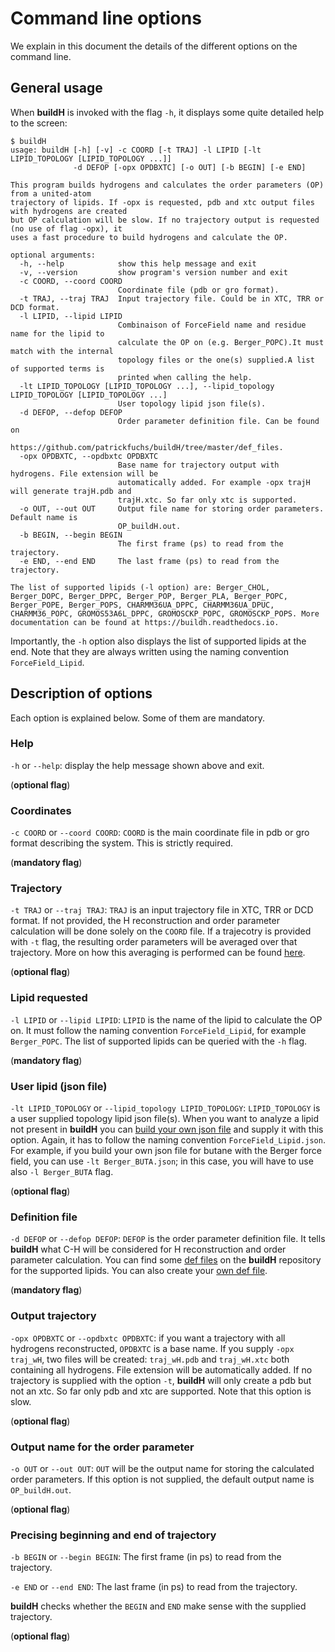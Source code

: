 # Command line options

We explain in this document the details of the different options on the command line. 

## General usage

When **buildH** is invoked with the flag `-h`, it displays some quite detailed help to the screen:

```
$ buildH
usage: buildH [-h] [-v] -c COORD [-t TRAJ] -l LIPID [-lt LIPID_TOPOLOGY [LIPID_TOPOLOGY ...]]
              -d DEFOP [-opx OPDBXTC] [-o OUT] [-b BEGIN] [-e END]

This program builds hydrogens and calculates the order parameters (OP) from a united-atom
trajectory of lipids. If -opx is requested, pdb and xtc output files with hydrogens are created
but OP calculation will be slow. If no trajectory output is requested (no use of flag -opx), it
uses a fast procedure to build hydrogens and calculate the OP.

optional arguments:
  -h, --help            show this help message and exit
  -v, --version         show program's version number and exit
  -c COORD, --coord COORD
                        Coordinate file (pdb or gro format).
  -t TRAJ, --traj TRAJ  Input trajectory file. Could be in XTC, TRR or DCD format.
  -l LIPID, --lipid LIPID
                        Combinaison of ForceField name and residue name for the lipid to
                        calculate the OP on (e.g. Berger_POPC).It must match with the internal
                        topology files or the one(s) supplied.A list of supported terms is
                        printed when calling the help.
  -lt LIPID_TOPOLOGY [LIPID_TOPOLOGY ...], --lipid_topology LIPID_TOPOLOGY [LIPID_TOPOLOGY ...]
                        User topology lipid json file(s).
  -d DEFOP, --defop DEFOP
                        Order parameter definition file. Can be found on
                        https://github.com/patrickfuchs/buildH/tree/master/def_files.
  -opx OPDBXTC, --opdbxtc OPDBXTC
                        Base name for trajectory output with hydrogens. File extension will be
                        automatically added. For example -opx trajH will generate trajH.pdb and
                        trajH.xtc. So far only xtc is supported.
  -o OUT, --out OUT     Output file name for storing order parameters. Default name is
                        OP_buildH.out.
  -b BEGIN, --begin BEGIN
                        The first frame (ps) to read from the trajectory.
  -e END, --end END     The last frame (ps) to read from the trajectory.

The list of supported lipids (-l option) are: Berger_CHOL, Berger_DOPC, Berger_DPPC, Berger_POP, Berger_PLA, Berger_POPC, Berger_POPE, Berger_POPS, CHARMM36UA_DPPC, CHARMM36UA_DPUC, CHARMM36_POPC, GROMOS53A6L_DPPC, GROMOSCKP_POPC, GROMOSCKP_POPS. More documentation can be found at https://buildh.readthedocs.io.
```

Importantly, the `-h` option also displays the list of supported lipids at the end. Note that they are always written using the naming convention `ForceField_Lipid`.

## Description of options

Each option is explained below. Some of them are mandatory.

### Help

`-h` or `--help`: display the help message shown above and exit.

(**optional flag**)

### Coordinates

`-c COORD` or `--coord COORD`: `COORD` is the main coordinate file in pdb or gro format describing the system. This is strictly required.

(**mandatory flag**)

### Trajectory

`-t TRAJ` or `--traj TRAJ`: `TRAJ` is an input trajectory file in XTC, TRR or DCD format. If not provided, the H reconstruction and order parameter calculation will be done solely on the `COORD` file. If a trajecotry is provided with `-t` flag, the resulting order parameters will be averaged over that trajectory. More on how this averaging is performed can be found [here](https://buildh.readthedocs.io/en/latest/buildh.html#order-parameters-and-statistics).

(**optional flag**)

### Lipid requested

`-l LIPID` or `--lipid LIPID`: `LIPID` is the name of the lipid to calculate the OP on. It must follow the naming convention `ForceField_Lipid`, for example `Berger_POPC`. The list of supported lipids can be queried with the `-h` flag.

(**mandatory flag**)

### User lipid (json file)

`-lt LIPID_TOPOLOGY` or `--lipid_topology LIPID_TOPOLOGY`: `LIPID_TOPOLOGY` is a user supplied topology lipid json file(s). When you want to analyze a lipid not present in **buildH** you can [build your own json file](json_format.md) and supply it with this option. Again, it has to follow the naming convention `ForceField_Lipid.json`. For example, if you build your own json file for butane with the Berger force field, you can use `-lt Berger_BUTA.json`; in this case, you will have to use also `-l Berger_BUTA` flag. 

(**optional flag**)

### Definition file

`-d DEFOP` or `--defop DEFOP`: `DEFOP` is the order parameter definition file. It tells **buildH** what C-H will be considered for H reconstruction and order parameter calculation. You can find some [def files](https://github.com/patrickfuchs/buildH/tree/master/def_files) on the **buildH** repository for the supported lipids. You can also create your [own def file](def_format.md).

(**mandatory flag**)

### Output trajectory

`-opx OPDBXTC` or `--opdbxtc OPDBXTC`: if you want a trajectory with all hydrogens reconstructed, `OPDBXTC` is a base name. If you supply `-opx traj_wH`, two files will be created: `traj_wH.pdb` and `traj_wH.xtc` both containing all hydrogens. File extension will be automatically added. If no trajectory is supplied with the option `-t`, **buildH** will only create a pdb but not an xtc. So far only pdb and xtc are supported. Note that this option is slow.

(**optional flag**)

### Output name for the order parameter

`-o OUT` or `--out OUT`: `OUT` will be the output name for storing the calculated order parameters. If this option is not supplied, the default output name is `OP_buildH.out`.

(**optional flag**)

### Precising beginning and end of trajectory

`-b BEGIN` or `--begin BEGIN`: The first frame (in ps) to read from the trajectory.

`-e END` or `--end END`: The last frame (in ps) to read from the trajectory.

**buildH** checks whether the `BEGIN` and `END` make sense with the supplied trajectory.

(**optional flag**)

